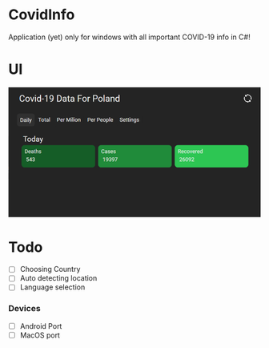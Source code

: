 # CovidInfo
Application (yet) only for windows with all important COVID-19 info in C#!

# UI
![UI footage](UI.png)

# Todo
- [ ] Choosing Country
- [ ] Auto detecting location
- [ ] Language selection

### Devices
- [ ] Android Port
- [ ] MacOS port
